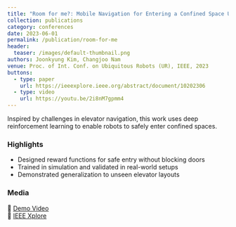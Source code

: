 ```yaml
---
title: "Room for me?: Mobile Navigation for Entering a Confined Space Using Deep Reinforcement Learning"
collection: publications
category: conferences
date: 2023-06-01
permalink: /publication/room-for-me
header:
  teaser: /images/default-thumbnail.png
authors: Joonkyung Kim, Changjoo Nam
venue: Proc. of Int. Conf. on Ubiquitous Robots (UR), IEEE, 2023
buttons:
  - type: paper
    url: https://ieeexplore.ieee.org/abstract/document/10202306
  - type: video
    url: https://youtu.be/2i8nM7gpmm4
---
```



Inspired by challenges in elevator navigation, this work uses deep reinforcement learning to enable robots to safely enter confined spaces.

### Highlights

- Designed reward functions for safe entry without blocking doors
- Trained in simulation and validated in real-world setups
- Demonstrated generalization to unseen elevator layouts

### Media

🎥 [Demo Video](https://youtu.be/2i8nM7gpmm4)  
📄 [IEEE Xplore](https://ieeexplore.ieee.org/abstract/document/10202306)
